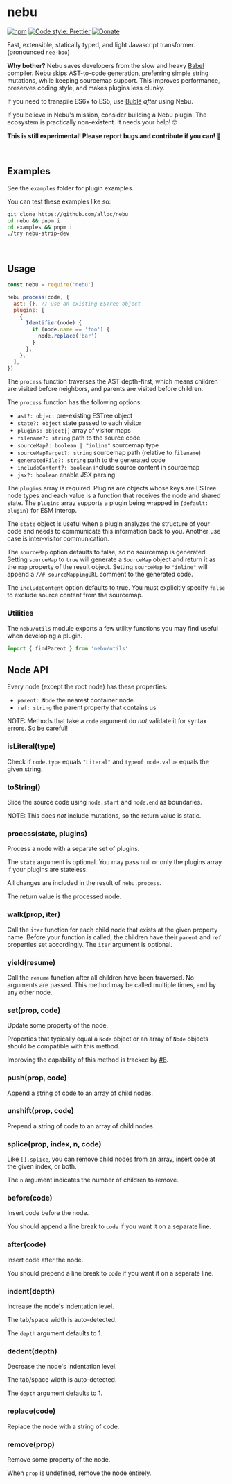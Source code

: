 # nebu

[![npm](https://img.shields.io/npm/v/nebu.svg)](https://www.npmjs.com/package/nebu)
[![Code style: Prettier](https://img.shields.io/badge/code_style-prettier-ff69b4.svg)](https://github.com/prettier/prettier)
[![Donate](https://img.shields.io/badge/Donate-PayPal-green.svg)](https://paypal.me/alecdotbiz)

Fast, extensible, statically typed, and light Javascript transformer. (pronounced `nee-boo`)

**Why bother?** Nebu saves developers from the slow and heavy [Babel][1] compiler. Nebu skips AST-to-code generation, preferring simple string mutations, while keeping sourcemap support. This improves performance, preserves coding style, and makes plugins less clunky.

If you need to transpile ES6+ to ES5, use [Bublé][2] _after_ using Nebu.

If you believe in Nebu's mission, consider building a Nebu plugin. The ecosystem is practically non-existent. It needs your help! 🤓

**This is still experimental! Please report bugs and contribute if you can!** 🙂

[1]: https://github.com/babel/babel
[2]: https://github.com/Rich-Harris/buble

&nbsp;

## Examples

See the `examples` folder for plugin examples.

You can test these examples like so:

```sh
git clone https://github.com/alloc/nebu
cd nebu && pnpm i
cd examples && pnpm i
./try nebu-strip-dev
```

&nbsp;

## Usage

```js
const nebu = require('nebu')

nebu.process(code, {
  ast: {}, // use an existing ESTree object
  plugins: [
    {
      Identifier(node) {
        if (node.name == 'foo') {
          node.replace('bar')
        }
      },
    },
  ],
})
```

The `process` function traverses the AST depth-first, which means children are
visited before neighbors, and parents are visited before children.

The `process` function has the following options:

- `ast?: object` pre-existing ESTree object
- `state?: object` state passed to each visitor
- `plugins: object[]` array of visitor maps
- `filename?: string` path to the source code
- `sourceMap?: boolean | "inline"` sourcemap type
- `sourceMapTarget?: string` sourcemap path (relative to `filename`)
- `generatedFile?: string` path to the generated code
- `includeContent?: boolean` include source content in sourcemap
- `jsx?: boolean` enable JSX parsing

The `plugins` array is required. Plugins are objects whose keys are ESTree node types and each value is a function that receives the node and shared state. The `plugins` array supports a plugin being wrapped in `{default: plugin}` for ESM interop.

The `state` object is useful when a plugin analyzes the structure of your code and needs to communicate this information back to you. Another use case is inter-visitor communication.

The `sourceMap` option defaults to false, so no sourcemap is generated. Setting `sourceMap` to `true` will generate a `SourceMap` object and return it as the `map` property of the result object. Setting `sourceMap` to `"inline"` will append a `//# sourceMappingURL` comment to the generated code.

The `includeContent` option defaults to true. You must explicitly specify `false` to exclude source content from the sourcemap.

### Utilities

The `nebu/utils` module exports a few utility functions you may find useful when developing a plugin.

```js
import { findParent } from 'nebu/utils'
```

## Node API

Every node (except the root node) has these properties:

- `parent: Node` the nearest container node
- `ref: string` the parent property that contains us

NOTE: Methods that take a `code` argument do _not_ validate it for syntax errors. So be careful!

### isLiteral(type)

Check if `node.type` equals `"Literal"` and `typeof node.value` equals the given string.

### toString()

Slice the source code using `node.start` and `node.end` as boundaries.

NOTE: This does _not_ include mutations, so the return value is static.

### process(state, plugins)

Process a node with a separate set of plugins.

The `state` argument is optional. You may pass null or only the plugins array if your plugins are stateless.

All changes are included in the result of `nebu.process`.

The return value is the processed node.

### walk(prop, iter)

Call the `iter` function for each child node that exists at the given property name. Before your function is called, the children have their `parent` and `ref` properties set accordingly. The `iter` argument is optional.

### yield(resume)

Call the `resume` function after all children have been traversed. No arguments are passed. This method may be called multiple times, and by any other node.

### set(prop, code)

Update some property of the node.

Properties that typically equal a `Node` object or an array of `Node` objects should be compatible with this method.

Improving the capability of this method is tracked by [#8](https://github.com/aleclarson/nebu/issues/8).

### push(prop, code)

Append a string of code to an array of child nodes.

### unshift(prop, code)

Prepend a string of code to an array of child nodes.

### splice(prop, index, n, code)

Like `[].splice`, you can remove child nodes from an array, insert code at the given index, or both.

The `n` argument indicates the number of children to remove.

### before(code)

Insert code before the node.

You should append a line break to `code` if you want it on a separate line.

### after(code)

Insert code after the node.

You should prepend a line break to `code` if you want it on a separate line.

### indent(depth)

Increase the node's indentation level.

The tab/space width is auto-detected.

The `depth` argument defaults to 1.

### dedent(depth)

Decrease the node's indentation level.

The tab/space width is auto-detected.

The `depth` argument defaults to 1.

### replace(code)

Replace the node with a string of code.

### remove(prop)

Remove some property of the node.

When `prop` is undefined, remove the node entirely.

